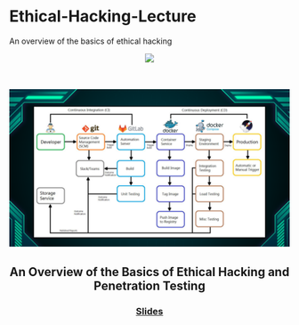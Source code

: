 # Ethical-Hacking-Lecture
An overview of the basics of ethical hacking
<br/>
<p align="center">
<img src="https://see.fontimg.com/api/rf5/KerX/NGYzY2M5Y2NmMjI1NDc3NDhmNzY5MTBlNDZiZDUxMmIudHRm/RXRoaWNhbCBIYWNraW5n/hacked.png?r=fs&h=65&w=1000&fg=FFFFFF&bg=FFFFFF&s=65" width="50%">
</p>
<br/>
<p align="center">
<img src="https://github.com/ec-coding/CI-CD-Lecture/blob/main/CI-CD%20Chart.png" width="">
</p>
<h2 align="center">An Overview of the Basics of Ethical Hacking and Penetration Testing</h2>
<p align="center">
<h3 align="center"><a href="https://github.com/ec-coding/Ethical-Hacking-Lecture/blob/main/Ethical%20Hacking%20Lecture%20.pptx" target="_blank" rel="noreferrer">Slides</a></h3>
</p>
